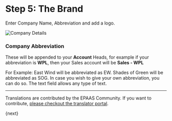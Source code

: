 <!-- add-breadcrumbs -->
# Step 5: The Brand

Enter Company Name, Abbreviation and add a logo.

<img alt="Company Details" class="screenshot" src="{{docs_base_url}}/assets/img/setup-wizard/step-5.png">

### Company Abbreviation

These will be appended to your **Account** Heads, for example if your abbreviation is **WPL**, then your Sales account will be **Sales - WPL**

For Example: East Wind will be abbreviated as EW. Shades of Green will be abbreviated as SOG. In case you wish to give your own abbreviation, you can do so. The text field allows any type of text.

---

Translations are contributed by the EPAAS Community. If you want to contribute, [please checkout the translator portal](https://translate.epaas.com).

{next}
